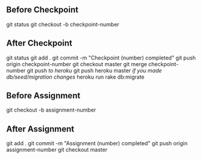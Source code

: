 ## Before Checkpoint
git status
git checkout -b checkpoint-number

## After Checkpoint
git status
git add .
git commit -m "Checkpoint (number) completed"
git push origin checkpoint-number
git checkout master
git merge checkpoint-number
git push
*to heroku*
git push heroku master
*if you made db/seed/migration changes*
heroku run rake db:migrate

## Before Assignment
git checkout -b assignment-number

## After Assignment
git add .
git commit -m "Assignment (number) completed"
git push origin assignment-number
git checkout master
